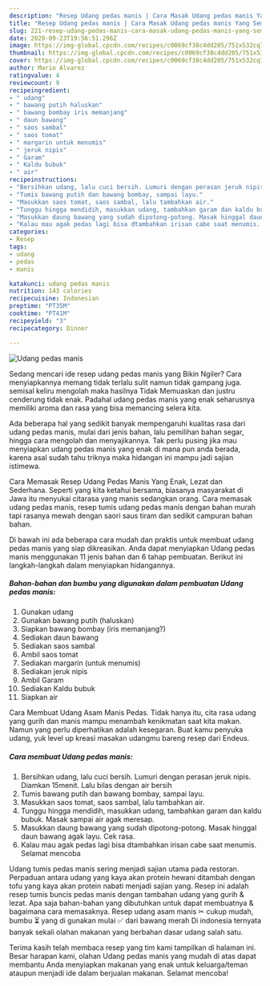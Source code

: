 ```yaml
---
description: "Resep Udang pedas manis | Cara Masak Udang pedas manis Yang Sempurna"
title: "Resep Udang pedas manis | Cara Masak Udang pedas manis Yang Sempurna"
slug: 221-resep-udang-pedas-manis-cara-masak-udang-pedas-manis-yang-sempurna
date: 2020-09-23T19:56:51.296Z
image: https://img-global.cpcdn.com/recipes/c0069cf38c4dd205/751x532cq70/udang-pedas-manis-foto-resep-utama.jpg
thumbnail: https://img-global.cpcdn.com/recipes/c0069cf38c4dd205/751x532cq70/udang-pedas-manis-foto-resep-utama.jpg
cover: https://img-global.cpcdn.com/recipes/c0069cf38c4dd205/751x532cq70/udang-pedas-manis-foto-resep-utama.jpg
author: Mario Alvarez
ratingvalue: 4
reviewcount: 9
recipeingredient:
- " udang"
- " bawang putih haluskan"
- " bawang bombay iris memanjang"
- " daun bawang"
- " saos sambal"
- " saos tomat"
- " margarin untuk menumis"
- " jeruk nipis"
- " Garam"
- " Kaldu bubuk"
- " air"
recipeinstructions:
- "Bersihkan udang, lalu cuci bersih. Lumuri dengan perasan jeruk nipis. Diamkan 15menit. Lalu bilas dengan air bersih"
- "Tumis bawang putih dan bawang bombay, sampai layu."
- "Masukkan saos tomat, saos sambal, lalu tambahkan air."
- "Tunggu hingga mendidih, masukkan udang, tambahkan garam dan kaldu bubuk. Masak sampai air agak meresap."
- "Masukkan daung bawang yang sudah dipotong-potong. Masak hinggal daun bawang agak layu. Cek rasa."
- "Kalau mau agak pedas lagi bisa dtambahkan irisan cabe saat menumis. Selamat mencoba"
categories:
- Resep
tags:
- udang
- pedas
- manis

katakunci: udang pedas manis 
nutrition: 143 calories
recipecuisine: Indonesian
preptime: "PT35M"
cooktime: "PT41M"
recipeyield: "3"
recipecategory: Dinner

---
```



![Udang pedas manis](https://img-global.cpcdn.com/recipes/c0069cf38c4dd205/751x532cq70/udang-pedas-manis-foto-resep-utama.jpg)

Sedang mencari ide resep udang pedas manis yang Bikin Ngiler? Cara menyiapkannya memang tidak terlalu sulit namun tidak gampang juga. semisal keliru mengolah maka hasilnya Tidak Memuaskan dan justru cenderung tidak enak. Padahal udang pedas manis yang enak seharusnya memiliki aroma dan rasa yang bisa memancing selera kita.

Ada beberapa hal yang sedikit banyak mempengaruhi kualitas rasa dari udang pedas manis, mulai dari jenis bahan, lalu pemilihan bahan segar, hingga cara mengolah dan menyajikannya. Tak perlu pusing jika mau menyiapkan udang pedas manis yang enak di mana pun anda berada, karena asal sudah tahu triknya maka hidangan ini mampu jadi sajian istimewa.

Cara Memasak Resep Udang Pedas Manis Yang Enak, Lezat dan Sederhana. Seperti yang kita ketahui bersama, biasanya masyarakat di Jawa itu menyukai citarasa yang manis sedangkan orang. Cara memasak udang pedas manis, resep tumis udang pedas manis dengan bahan murah tapi rasanya mewah dengan saori saus tiram dan sedikit campuran bahan bahan.


Di bawah ini ada beberapa cara mudah dan praktis untuk membuat udang pedas manis yang siap dikreasikan. Anda dapat menyiapkan Udang pedas manis menggunakan 11 jenis bahan dan 6 tahap pembuatan. Berikut ini langkah-langkah dalam menyiapkan hidangannya.

<!--inarticleads1-->

##### Bahan-bahan dan bumbu yang digunakan dalam pembuatan Udang pedas manis:

1. Gunakan  udang
1. Gunakan  bawang putih (haluskan)
1. Siapkan  bawang bombay (iris memanjang?)
1. Sediakan  daun bawang
1. Sediakan  saos sambal
1. Ambil  saos tomat
1. Sediakan  margarin (untuk menumis)
1. Sediakan  jeruk nipis
1. Ambil  Garam
1. Sediakan  Kaldu bubuk
1. Siapkan  air


Cara Membuat Udang Asam Manis Pedas. Tidak hanya itu, cita rasa udang yang gurih dan manis mampu menambah kenikmatan saat kita makan. Namun yang perlu diperhatikan adalah kesegaran. Buat kamu penyuka udang, yuk level up kreasi masakan udangmu bareng resep dari Endeus. 

<!--inarticleads2-->

##### Cara membuat Udang pedas manis:

1. Bersihkan udang, lalu cuci bersih. Lumuri dengan perasan jeruk nipis. Diamkan 15menit. Lalu bilas dengan air bersih
1. Tumis bawang putih dan bawang bombay, sampai layu.
1. Masukkan saos tomat, saos sambal, lalu tambahkan air.
1. Tunggu hingga mendidih, masukkan udang, tambahkan garam dan kaldu bubuk. Masak sampai air agak meresap.
1. Masukkan daung bawang yang sudah dipotong-potong. Masak hinggal daun bawang agak layu. Cek rasa.
1. Kalau mau agak pedas lagi bisa dtambahkan irisan cabe saat menumis. Selamat mencoba


Udang tumis pedas manis sering menjadi sajian utama pada restoran. Perpaduan antara udang yang kaya akan protein hewani ditambah dengan tofu yang kaya akan protein nabati menjadi sajian yang. Resep ini adalah resep tumis buncis pedas manis dengan tambahan udang yang gurih &amp; lezat. Apa saja bahan-bahan yang dibutuhkan untuk dapat membuatnya &amp; bagaimana cara memasaknya. Resep udang asam manis ✂ cukup mudah, bumbu ⏳ yang di gunakan mulai ✅ dari bawang merah Di indonesia ternyata banyak sekali olahan makanan yang berbahan dasar udang salah satu. 

Terima kasih telah membaca resep yang tim kami tampilkan di halaman ini. Besar harapan kami, olahan Udang pedas manis yang mudah di atas dapat membantu Anda menyiapkan makanan yang enak untuk keluarga/teman ataupun menjadi ide dalam berjualan makanan. Selamat mencoba!
